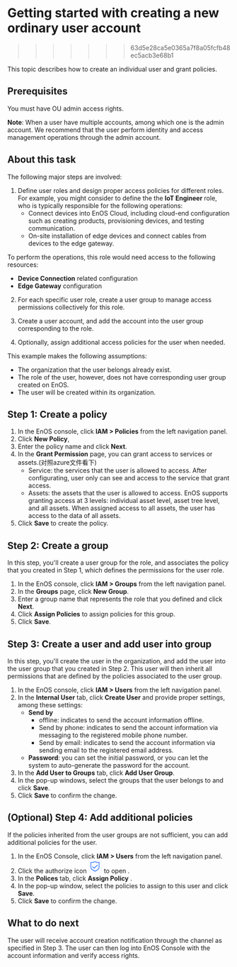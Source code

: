 # Getting started with creating a new ordinary user account
>>>>>>> 63d5e28ca5e0365a7f8a05fcfb48ec5acb3e68b1

This topic describes how to create an individual user and grant policies.

## Prerequisites

You must have OU admin access rights.

**Note**: When a user have multiple accounts, among which one is the admin account. We recommend that the user perform identity and access management operations through the admin account.

## About this task

The following major steps are involved:

1. Define user roles and design proper access policies for different roles. For example, you might consider to define the the **IoT Engineer** role, who is typically responsible for the following operations:
   - Connect devices into EnOS Cloud, including cloud-end configuration such as creating products, provisioning devices, and testing communication.
   - On-site installation of edge devices and connect cables from devices to the edge gateway.

  To perform the operations, this role would need access to the following resources:
  - **Device Connection** related configuration
  - **Edge Gateway** configuration

2. For each specific user role, create a user group to manage access permissions collectively for this role.

3. Create a user account, and add the account into the user group corresponding to the role.

4. Optionally, assign additional access policies for the user when needed.

This example makes the following assumptions:
- The organization that the user belongs already exist.
- The role of the user, however, does not have corresponding user group created on EnOS.
- The user will be created within its organization.

## Step 1: Create a policy

1. In the EnOS console, click **IAM > Policies** from the left navigation panel.  
2. Click **New Policy**,
3. Enter the policy name and click **Next**.
4. In the **Grant Permission** page, you can grant access to services or assets.(对照azure文件看下)
     - Service: the services that the user is allowed to access. After configurating, user only can see and access to the service that grant access.
     - Assets: the assets that the user is allowed to access. EnOS supports granting access at 3 levels: individual asset level, asset tree level, and all assets. When assigned access to all assets, the user has access to the data of all assets.<!--资产树是否交付-->
5. Click **Save** to create the policy.

## Step 2: Create a group

In this step, you'll create a user group for the role, and associates the policy that you created in Step 1, which defines the permissions for the user role.

1. In the EnOS console, click **IAM > Groups** from the left navigation panel.  
2. In the **Groups** page, click **New Group**.
3. Enter a group name that represents the role that you defined and click **Next**.
4. Click **Assign Policies** to assign policies for this group.
5. Click **Save**.


## Step 3: Create a user and add user into group

In this step, you'll create the user in the organization, and add the user into the user group that you created in Step 2. This user will then inherit all permissions that are defined by the policies associated to the user group.

1. In the EnOS console, click **IAM > Users** from the left navigation panel.  
2. In the **Internal User** tab, click **Create User** and provide proper settings, among these settings:
   - **Send by**
     - offline: indicates to send the account information offline.
     - Send by phone: indicates to send the account information via messaging to the registered mobile phone number.
     - Send by email: indicates to send the account information via sending email to the registered email address.
   - **Password**: you can set the initial password, or you can let the system to auto-generate the password for the account.
3. In the **Add User to Groups** tab, click **Add User Group**.
4. In the pop-up windows, select the groups that the user belongs to and click **Save**.
5. Click **Save** to confirm the change.


## (Optional) Step 4: Add additional policies

If the policies inherited from the user groups are not sufficient, you can add additional policies for the user.
1. In the EnOS Console, click **IAM > Users** from the left navigation panel.  
2. Click the authorize icon ![authorize](media/authorize.png) to open .
3. In the **Polices** tab, click **Assign Policy** .
4. In the pop-up window, select the policies to assign to this user and click **Save**.
5. Click **Save** to confirm the change.

## What to do next
The user will receive account creation notification through the channel as specified in Step 3. The user can then log into EnOS Console with the account information and verify access rights.
